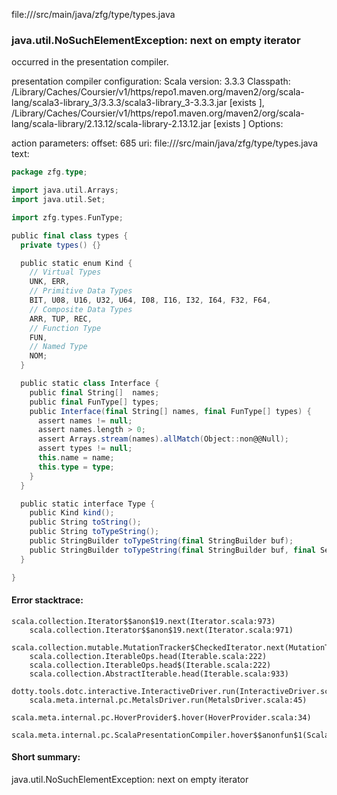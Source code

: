file://<WORKSPACE>/src/main/java/zfg/type/types.java
### java.util.NoSuchElementException: next on empty iterator

occurred in the presentation compiler.

presentation compiler configuration:
Scala version: 3.3.3
Classpath:
<HOME>/Library/Caches/Coursier/v1/https/repo1.maven.org/maven2/org/scala-lang/scala3-library_3/3.3.3/scala3-library_3-3.3.3.jar [exists ], <HOME>/Library/Caches/Coursier/v1/https/repo1.maven.org/maven2/org/scala-lang/scala-library/2.13.12/scala-library-2.13.12.jar [exists ]
Options:



action parameters:
offset: 685
uri: file://<WORKSPACE>/src/main/java/zfg/type/types.java
text:
```scala
package zfg.type;

import java.util.Arrays;
import java.util.Set;

import zfg.types.FunType;

public final class types {
  private types() {}

  public static enum Kind {
    // Virtual Types
    UNK, ERR,
    // Primitive Data Types
    BIT, U08, U16, U32, U64, I08, I16, I32, I64, F32, F64,
    // Composite Data Types
    ARR, TUP, REC,
    // Function Type
    FUN,
    // Named Type
    NOM;
  }

  public static class Interface {
    public final String[]  names;
    public final FunType[] types;
    public Interface(final String[] names, final FunType[] types) {
      assert names != null;
      assert names.length > 0;
      assert Arrays.stream(names).allMatch(Object::non@@Null);
      assert types != null;
      this.name = name;
      this.type = type;
    }
  }

  public static interface Type {
    public Kind kind();
    public String toString();
    public String toTypeString();
    public StringBuilder toTypeString(final StringBuilder buf);
    public StringBuilder toTypeString(final StringBuilder buf, final Set<Type> seen);
  }

}

```



#### Error stacktrace:

```
scala.collection.Iterator$$anon$19.next(Iterator.scala:973)
	scala.collection.Iterator$$anon$19.next(Iterator.scala:971)
	scala.collection.mutable.MutationTracker$CheckedIterator.next(MutationTracker.scala:76)
	scala.collection.IterableOps.head(Iterable.scala:222)
	scala.collection.IterableOps.head$(Iterable.scala:222)
	scala.collection.AbstractIterable.head(Iterable.scala:933)
	dotty.tools.dotc.interactive.InteractiveDriver.run(InteractiveDriver.scala:168)
	scala.meta.internal.pc.MetalsDriver.run(MetalsDriver.scala:45)
	scala.meta.internal.pc.HoverProvider$.hover(HoverProvider.scala:34)
	scala.meta.internal.pc.ScalaPresentationCompiler.hover$$anonfun$1(ScalaPresentationCompiler.scala:368)
```
#### Short summary: 

java.util.NoSuchElementException: next on empty iterator